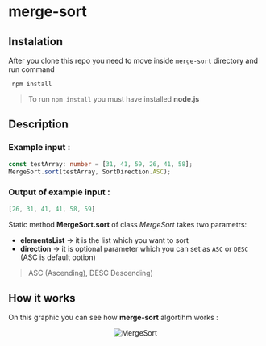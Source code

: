 # merge-sort

## Instalation
After you clone this repo you need to move inside ```merge-sort``` directory and run command

``` npm install```

> To run ```npm install``` you must have installed **node.js**

## Description

### Example input :
```typescript
const testArray: number = [31, 41, 59, 26, 41, 58];
MergeSort.sort(testArray, SortDirection.ASC);
```
### Output of example input :
```typescript
[26, 31, 41, 41, 58, 59]
```

Static method **MergeSort.sort** of class *MergeSort* takes two parametrs:

 - **elementsList** -> it is the list which you want to sort
 - **direction** -> it is optional parameter which you can set as ```ASC``` or ```DESC``` (ASC is default option)

 > ASC (Ascending), DESC Descending)

## How it works
On this graphic you can see how **merge-sort** algortihm works :
<p align="center">
  <img src="https://i.stack.imgur.com/JuUVF.jpg=true" alt="MergeSort"/>
</p>
